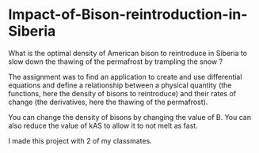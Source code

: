# Impact-of-Bison-reintroduction-in-Siberia
What is the optimal density of American bison to reintroduce in Siberia to slow down the thawing of the permafrost by trampling the snow ? 

The assignment was to find an application to create and use differential equations and define a relationship between a physical quantity (the functions, here the density of bisons to reintroduce) and their rates of change (the derivatives, here the thawing of the permafrost).

You can change the density of bisons by changing the value of B.
You can also reduce the value of kAS to allow it to not melt as fast.

I made this project with 2 of my classmates.

